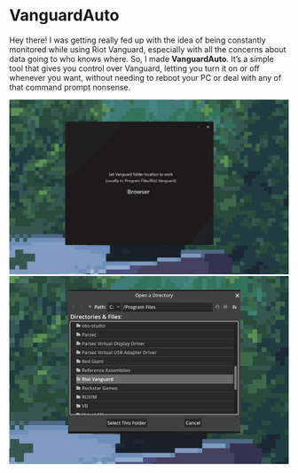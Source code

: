 # VanguardAuto

Hey there! I was getting really fed up with the idea of being constantly monitored while using Riot Vanguard, especially with all the concerns about data going to who knows where. So, I made **VanguardAuto**. It’s a simple tool that gives you control over Vanguard, letting you turn it on or off whenever you want, without needing to reboot your PC or deal with any of that command prompt nonsense.

![Alt text](git_images/image01.png)
![Descrição da Imagem](git_images/image02.png)
